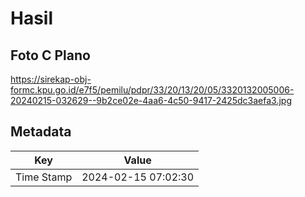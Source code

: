 # Hasil

## Foto C Plano

https://sirekap-obj-formc.kpu.go.id/e7f5/pemilu/pdpr/33/20/13/20/05/3320132005006-20240215-032629--9b2ce02e-4aa6-4c50-9417-2425dc3aefa3.jpg


## Metadata

| Key        | Value               |
| ---------- | ------------------- |
| Time Stamp | 2024-02-15 07:02:30 |



